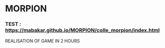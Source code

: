 # MORPION
### TEST : https://mabakar.github.io/MORPION/colle_morpion/index.html
REALISATION OF GAME IN 2 HOURS 
